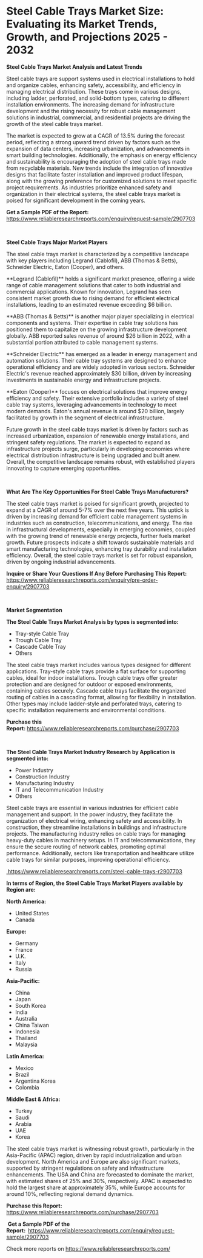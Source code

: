 <p><h1>Steel Cable Trays Market Size: Evaluating its Market Trends, Growth, and Projections 2025 - 2032</h1></p><p><strong>Steel Cable Trays Market Analysis and Latest Trends</strong></p>
<p><p>Steel cable trays are support systems used in electrical installations to hold and organize cables, enhancing safety, accessibility, and efficiency in managing electrical distribution. These trays come in various designs, including ladder, perforated, and solid-bottom types, catering to different installation environments. The increasing demand for infrastructure development and the rising necessity for robust cable management solutions in industrial, commercial, and residential projects are driving the growth of the steel cable trays market.</p><p>The market is expected to grow at a CAGR of 13.5% during the forecast period, reflecting a strong upward trend driven by factors such as the expansion of data centers, increasing urbanization, and advancements in smart building technologies. Additionally, the emphasis on energy efficiency and sustainability is encouraging the adoption of steel cable trays made from recyclable materials. New trends include the integration of innovative designs that facilitate faster installation and improved product lifespan, along with the growing preference for customized solutions to meet specific project requirements. As industries prioritize enhanced safety and organization in their electrical systems, the steel cable trays market is poised for significant development in the coming years.</p></p>
<p><strong>Get a Sample PDF of the Report:&nbsp;</strong> <a href="https://www.reliableresearchreports.com/enquiry/request-sample/2907703?utm_campaign=3020&utm_medium=2&utm_source=Github&utm_content=ia&utm_term=12032025&utm_id=steel-cable-trays">https://www.reliableresearchreports.com/enquiry/request-sample/2907703</a></p>
<p>&nbsp;</p>
<p><strong>Steel Cable Trays Major Market Players</strong></p>
<p><p>The steel cable trays market is characterized by a competitive landscape with key players including Legrand (Cablofil), ABB (Thomas & Betts), Schneider Electric, Eaton (Cooper), and others. </p><p>**Legrand (Cablofil)** holds a significant market presence, offering a wide range of cable management solutions that cater to both industrial and commercial applications. Known for innovation, Legrand has seen consistent market growth due to rising demand for efficient electrical installations, leading to an estimated revenue exceeding $6 billion.</p><p>**ABB (Thomas & Betts)** is another major player specializing in electrical components and systems. Their expertise in cable tray solutions has positioned them to capitalize on the growing infrastructure development globally. ABB reported sales revenue of around $26 billion in 2022, with a substantial portion attributed to cable management systems.</p><p>**Schneider Electric** has emerged as a leader in energy management and automation solutions. Their cable tray systems are designed to enhance operational efficiency and are widely adopted in various sectors. Schneider Electric's revenue reached approximately $30 billion, driven by increasing investments in sustainable energy and infrastructure projects.</p><p>**Eaton (Cooper)** focuses on electrical solutions that improve energy efficiency and safety. Their extensive portfolio includes a variety of steel cable tray systems, leveraging advancements in technology to meet modern demands. Eaton's annual revenue is around $20 billion, largely facilitated by growth in the segment of electrical infrastructure.</p><p>Future growth in the steel cable trays market is driven by factors such as increased urbanization, expansion of renewable energy installations, and stringent safety regulations. The market is expected to expand as infrastructure projects surge, particularly in developing economies where electrical distribution infrastructure is being upgraded and built anew. Overall, the competitive landscape remains robust, with established players innovating to capture emerging opportunities.</p></p>
<p>&nbsp;</p>
<p><strong>What Are The Key Opportunities For Steel Cable Trays Manufacturers?</strong></p>
<p><p>The steel cable trays market is poised for significant growth, projected to expand at a CAGR of around 5-7% over the next five years. This uptick is driven by increasing demand for efficient cable management systems in industries such as construction, telecommunications, and energy. The rise in infrastructural developments, especially in emerging economies, coupled with the growing trend of renewable energy projects, further fuels market growth. Future prospects indicate a shift towards sustainable materials and smart manufacturing technologies, enhancing tray durability and installation efficiency. Overall, the steel cable trays market is set for robust expansion, driven by ongoing industrial advancements.</p></p>
<p><strong>Inquire or Share Your Questions If Any Before Purchasing This Report:</strong> <a href="https://www.reliableresearchreports.com/enquiry/pre-order-enquiry/2907703?utm_campaign=3020&utm_medium=2&utm_source=Github&utm_content=ia&utm_term=12032025&utm_id=steel-cable-trays">https://www.reliableresearchreports.com/enquiry/pre-order-enquiry/2907703</a></p>
<p>&nbsp;</p>
<p><strong>Market Segmentation</strong></p>
<p><strong>The Steel Cable Trays Market Analysis by types is segmented into:</strong></p>
<p><ul><li>Tray-style Cable Tray</li><li>Trough Cable Tray</li><li>Cascade Cable Tray</li><li>Others</li></ul></p>
<p><p>The steel cable trays market includes various types designed for different applications. Tray-style cable trays provide a flat surface for supporting cables, ideal for indoor installations. Trough cable trays offer greater protection and are designed for outdoor or exposed environments, containing cables securely. Cascade cable trays facilitate the organized routing of cables in a cascading format, allowing for flexibility in installation. Other types may include ladder-style and perforated trays, catering to specific installation requirements and environmental conditions.</p></p>
<p><strong>Purchase this Report:&nbsp;</strong><a href="https://www.reliableresearchreports.com/purchase/2907703?utm_campaign=3020&utm_medium=2&utm_source=Github&utm_content=ia&utm_term=12032025&utm_id=steel-cable-trays">https://www.reliableresearchreports.com/purchase/2907703</a></p>
<p>&nbsp;</p>
<p><strong>The Steel Cable Trays Market Industry Research by Application is segmented into:</strong></p>
<p><ul><li>Power Industry</li><li>Construction Industry</li><li>Manufacturing Industry</li><li>IT and Telecommunication Industry</li><li>Others</li></ul></p>
<p><p>Steel cable trays are essential in various industries for efficient cable management and support. In the power industry, they facilitate the organization of electrical wiring, enhancing safety and accessibility. In construction, they streamline installations in buildings and infrastructure projects. The manufacturing industry relies on cable trays for managing heavy-duty cables in machinery setups. In IT and telecommunications, they ensure the secure routing of network cables, promoting optimal performance. Additionally, sectors like transportation and healthcare utilize cable trays for similar purposes, improving operational efficiency.</p></p>
<p><a href="https://www.reliableresearchreports.com/steel-cable-trays-r2907703?utm_campaign=3020&utm_medium=2&utm_source=Github&utm_content=ia&utm_term=12032025&utm_id=steel-cable-trays">&nbsp;https://www.reliableresearchreports.com/steel-cable-trays-r2907703</a></p>
<p><strong>In terms of Region, the Steel Cable Trays Market Players available by Region are:</strong></p>
<p>
    <p> <strong> North America: </strong>
        <ul>
            <li>United States</li>
            <li>Canada</li>
        </ul>
        </p> 
    <p> <strong> Europe: </strong>
        <ul>
            <li>Germany</li>
            <li>France</li>
            <li>U.K.</li>
            <li>Italy</li>
            <li>Russia</li>
        </ul>
        </p> 
    <p> <strong> Asia-Pacific: </strong>
        <ul>
            <li>China</li>
            <li>Japan</li>
            <li>South Korea</li>
            <li>India</li>
            <li>Australia</li>
            <li>China Taiwan</li>
            <li>Indonesia</li>
            <li>Thailand</li>
            <li>Malaysia</li>
        </ul>
        </p> 
    <p> <strong> Latin America: </strong>
        <ul>
            <li>Mexico</li>
            <li>Brazil</li>
            <li>Argentina Korea</li>
            <li>Colombia</li>
        </ul>
        </p> 
    <p> <strong> Middle East & Africa: </strong>
        <ul>
            <li>Turkey</li>
            <li>Saudi</li>
            <li>Arabia</li>
            <li>UAE</li>
            <li>Korea</li>
        </ul>
    </p>
    </p>
<p><p>The steel cable trays market is witnessing robust growth, particularly in the Asia-Pacific (APAC) region, driven by rapid industrialization and urban development. North America and Europe are also significant markets, supported by stringent regulations on safety and infrastructure enhancements. The USA and China are forecasted to dominate the market, with estimated shares of 25% and 30%, respectively. APAC is expected to hold the largest share at approximately 35%, while Europe accounts for around 10%, reflecting regional demand dynamics.</p></p>
<p><strong>Purchase this Report: </strong><a href="https://www.reliableresearchreports.com/purchase/2907703?utm_campaign=3020&utm_medium=2&utm_source=Github&utm_content=ia&utm_term=12032025&utm_id=steel-cable-trays">https://www.reliableresearchreports.com/purchase/2907703</a></p>
<p>&nbsp;<strong>Get a Sample PDF of the Report:&nbsp;&nbsp;</strong><a href="https://www.reliableresearchreports.com/enquiry/request-sample/2907703?utm_campaign=3020&utm_medium=2&utm_source=Github&utm_content=ia&utm_term=12032025&utm_id=steel-cable-trays">https://www.reliableresearchreports.com/enquiry/request-sample/2907703</a></p>
<p><strong></strong></p>
<p>Check more reports on <a href="https://www.reliableresearchreports.com/?utm_campaign=3020&utm_medium=2&utm_source=Github&utm_content=ia&utm_term=12032025&utm_id=steel-cable-trays">https://www.reliableresearchreports.com/</a></p>